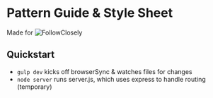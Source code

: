 # Pattern Guide &amp; Style Sheet

Made for ![FollowClosely](https://followclosely.com)

## Quickstart

- `gulp dev` kicks off browserSync &amp; watches files for changes
- `node server` runs server.js, which uses express to handle routing (temporary)